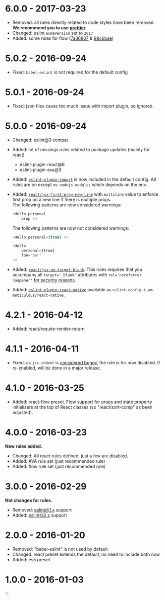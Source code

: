 # 6.0.0 - 2017-03-23

- Removed: all rules directly related to code styles have been removed.
  **We recommend you to use [prettier](https://github.com/prettier/prettier).**
- Changed: eslint `ecmaVersion` set to `2017`
- Added: some rules for flow
  ([7a36807](https://github.com/MoOx/eslint-config-i-am-meticulous/commit/7a36807f5b0016fd5fefdb880c7e667b13202c54) & 
  [98c6bae](https://github.com/MoOx/eslint-config-i-am-meticulous/commit/98c6bae6b38b77143c78b4ccd74e9b508fdf3dd8))

# 5.0.2 - 2016-09-24

- Fixed: ``babel-eslint`` is not required for the default config

# 5.0.1 - 2016-09-24

- Fixed: json files cause too much issue with import plugin, so ignored.

# 5.0.0 - 2016-09-24

- Changed: eslint@3 compat
- Added: lot of missings rules related to package updates (mainly for react)
  - eslint-plugin-react@6
  - eslint-plugin-ava@3
- Added: [``eslint-plugin-import``](https://github.com/benmosher/eslint-plugin-import)
  is now included in the default config.
  All rules are on except ``no-nodejs-modules`` which depends on the env.
- Added: [``react/jsx-first-prop-new-line``](https://github.com/yannickcr/eslint-plugin-react/blob/master/docs/rules/jsx-first-prop-new-line.md)
  with ``multiline`` value to enforce first prop on a new line if there is
  multiple props.  
  The following patterns are now considered warnings:

  ```js
  <Hello personal
      prop />
  ```

  The following patterns are now not considered warnings:

  ```js
  <Hello personal={true} />

  <Hello
      personal={true}
      foo="bar"
  />
  ```

- Added: [``react/jsx-no-target-blank``](https://github.com/yannickcr/eslint-plugin-react/blob/master/docs/rules/jsx-no-target-blank.md).
  This rules requires that you accompany all ``target='_blank'`` attributes with
  ``rel='noreferrer noopener'``
  [for security reasons](https://mathiasbynens.github.io/rel-noopener/).
- Added: [``eslint-plugin-react-native``](https://github.com/Intellicode/eslint-plugin-react-native)
  available as ``eslint-config-i-am-meticulous/react-native``.


# 4.2.1 - 2016-04-12

- Added: react/require-render-return

# 4.1.1 - 2016-04-11

- Fixed: as ``jsx-indent`` is
  [considered buggy](https://github.com/yannickcr/eslint-plugin-react/issues/540),
  the rule is for now disabled. If re-enabled, will be done in a major release.

# 4.1.0 - 2016-03-25

- Added: react-flow preset.
  Flow support for props and state property initializers at the top of React
  classes (so "react/sort-comp" as been adjusted).

# 4.0.0 - 2016-03-23

**New rules added.**

- Changed: All react rules defined, just a few are disabled.
- Added: AVA rule set (just recommended rule)
- Added: flow rule set (just recommended rule)

# 3.0.0 - 2016-02-29

**Not changes for rules.**

- Removed: eslint@1.x support
- Added: eslint@2.x support

# 2.0.0 - 2016-01-20

- Removed: "babel-eslint" is not used by default
- Changed: react preset extends the default, no need to include both now
- Added: es5 preset

# 1.0.0 - 2016-01-03

💥
